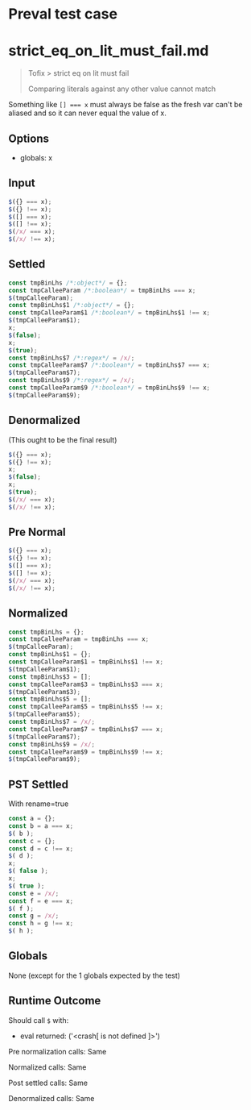 # Preval test case

# strict_eq_on_lit_must_fail.md

> Tofix > strict eq on lit must fail
>
> Comparing literals against any other value cannot match

Something like `[] === x` must always be false as the fresh var
can't be aliased and so it can never equal the value of x.

## Options

- globals: x

## Input

`````js filename=intro
$({} === x);
$({} !== x);
$([] === x);
$([] !== x);
$(/x/ === x);
$(/x/ !== x);
`````

## Settled


`````js filename=intro
const tmpBinLhs /*:object*/ = {};
const tmpCalleeParam /*:boolean*/ = tmpBinLhs === x;
$(tmpCalleeParam);
const tmpBinLhs$1 /*:object*/ = {};
const tmpCalleeParam$1 /*:boolean*/ = tmpBinLhs$1 !== x;
$(tmpCalleeParam$1);
x;
$(false);
x;
$(true);
const tmpBinLhs$7 /*:regex*/ = /x/;
const tmpCalleeParam$7 /*:boolean*/ = tmpBinLhs$7 === x;
$(tmpCalleeParam$7);
const tmpBinLhs$9 /*:regex*/ = /x/;
const tmpCalleeParam$9 /*:boolean*/ = tmpBinLhs$9 !== x;
$(tmpCalleeParam$9);
`````

## Denormalized
(This ought to be the final result)

`````js filename=intro
$({} === x);
$({} !== x);
x;
$(false);
x;
$(true);
$(/x/ === x);
$(/x/ !== x);
`````

## Pre Normal


`````js filename=intro
$({} === x);
$({} !== x);
$([] === x);
$([] !== x);
$(/x/ === x);
$(/x/ !== x);
`````

## Normalized


`````js filename=intro
const tmpBinLhs = {};
const tmpCalleeParam = tmpBinLhs === x;
$(tmpCalleeParam);
const tmpBinLhs$1 = {};
const tmpCalleeParam$1 = tmpBinLhs$1 !== x;
$(tmpCalleeParam$1);
const tmpBinLhs$3 = [];
const tmpCalleeParam$3 = tmpBinLhs$3 === x;
$(tmpCalleeParam$3);
const tmpBinLhs$5 = [];
const tmpCalleeParam$5 = tmpBinLhs$5 !== x;
$(tmpCalleeParam$5);
const tmpBinLhs$7 = /x/;
const tmpCalleeParam$7 = tmpBinLhs$7 === x;
$(tmpCalleeParam$7);
const tmpBinLhs$9 = /x/;
const tmpCalleeParam$9 = tmpBinLhs$9 !== x;
$(tmpCalleeParam$9);
`````

## PST Settled
With rename=true

`````js filename=intro
const a = {};
const b = a === x;
$( b );
const c = {};
const d = c !== x;
$( d );
x;
$( false );
x;
$( true );
const e = /x/;
const f = e === x;
$( f );
const g = /x/;
const h = g !== x;
$( h );
`````

## Globals

None (except for the 1 globals expected by the test)

## Runtime Outcome

Should call `$` with:
 - eval returned: ('<crash[ <ref> is not defined ]>')

Pre normalization calls: Same

Normalized calls: Same

Post settled calls: Same

Denormalized calls: Same
